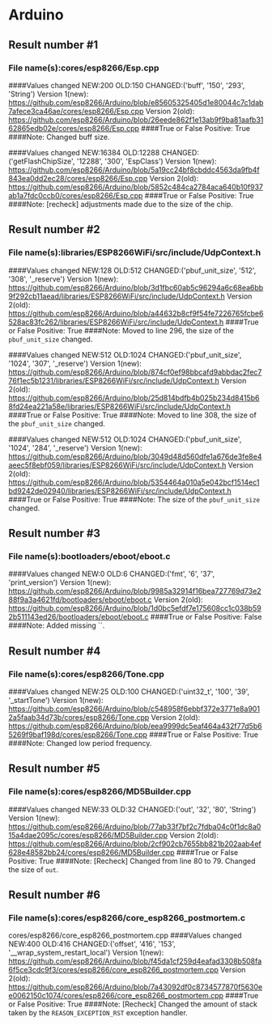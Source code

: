 # Arduino

## Result number #1
### File name(s):cores/esp8266/Esp.cpp
####Values changed
NEW:200
OLD:150
CHANGED:('buff', '150', '293', 'String')
Version 1(new): https://github.com/esp8266/Arduino/blob/e85605325405d1e80044c7c1dab7afece3ca46ae/cores/esp8266/Esp.cpp
Version 2(old): https://github.com/esp8266/Arduino/blob/26eede862f1e13ab9f9ba81aafb3162865edb02e/cores/esp8266/Esp.cpp
####True or False Positive:
True
####Note:
Changed buff size.

####Values changed
NEW:16384
OLD:12288
CHANGED:('getFlashChipSize', '12288', '300', 'EspClass')
Version 1(new): https://github.com/esp8266/Arduino/blob/5a19cc24bf8cbddc4563da9fb4f843ea0dd2ec28/cores/esp8266/Esp.cpp
Version 2(old): https://github.com/esp8266/Arduino/blob/5852c484ca2784aca640b10f937ab1a7fdc0ccb0/cores/esp8266/Esp.cpp
####True or False Positive:
True
####Note:
[recheck] adjustments made due to the size of the chip.

## Result number #2
### File name(s):libraries/ESP8266WiFi/src/include/UdpContext.h
####Values changed
NEW:128
OLD:512
CHANGED:('pbuf_unit_size', '512', '308', '_reserve')
Version 1(new): https://github.com/esp8266/Arduino/blob/3d1fbc60ab5c96294a6c68ea6bb9f292cb11aead/libraries/ESP8266WiFi/src/include/UdpContext.h
Version 2(old): https://github.com/esp8266/Arduino/blob/a44632b8cf9f54fe7226765fcbe6528ac83fc262/libraries/ESP8266WiFi/src/include/UdpContext.h
####True or False Positive:
True
####Note:
Moved to line 296, the size of the `pbuf_unit_size` changed.

####Values changed
NEW:512
OLD:1024
CHANGED:('pbuf_unit_size', '1024', '307', '_reserve')
Version 1(new): https://github.com/esp8266/Arduino/blob/874cf0ef98bbcafd9abbdac2fec776f1ec5b1231/libraries/ESP8266WiFi/src/include/UdpContext.h
Version 2(old): https://github.com/esp8266/Arduino/blob/25d814bdfb4b025b234d8415b68fd24ea221a58e/libraries/ESP8266WiFi/src/include/UdpContext.h
####True or False Positive:
True
####Note:
Moved to line 308, the size of the `pbuf_unit_size` changed.

####Values changed
NEW:512
OLD:1024
CHANGED:('pbuf_unit_size', '1024', '284', '_reserve')
Version 1(new): https://github.com/esp8266/Arduino/blob/3049d48d560dfe1a676de3fe8e4aeec5f8ebf059/libraries/ESP8266WiFi/src/include/UdpContext.h
Version 2(old): https://github.com/esp8266/Arduino/blob/5354464a010a5e042bcf1514ec1bd9242de02940/libraries/ESP8266WiFi/src/include/UdpContext.h
####True or False Positive:
True
####Note:
The size of the `pbuf_unit_size` changed.

## Result number #3
### File name(s):bootloaders/eboot/eboot.c
####Values changed
NEW:0
OLD:6
CHANGED:('fmt', '6', '37', 'print_version')
Version 1(new): https://github.com/esp8266/Arduino/blob/9985a32914f16bea727769d73e288f9a3a4621fd/bootloaders/eboot/eboot.c
Version 2(old): https://github.com/esp8266/Arduino/blob/1d0bc5efdf7e175608cc1c038b592b511143ed26/bootloaders/eboot/eboot.c
####True or False Positive:
False
####Note:
Added missing ``.

## Result number #4
### File name(s):cores/esp8266/Tone.cpp
####Values changed
NEW:25
OLD:100
CHANGED:('uint32_t', '100', '39', '_startTone')
Version 1(new): https://github.com/esp8266/Arduino/blob/c548958f6ebbf372e3771e8a9012a5faab34d73b/cores/esp8266/Tone.cpp
Version 2(old): https://github.com/esp8266/Arduino/blob/eea9999dc5eaf464a432f77d5b65269f9baf198d/cores/esp8266/Tone.cpp
####True or False Positive:
True
####Note:
Changed low period frequency.

## Result number #5
### File name(s):cores/esp8266/MD5Builder.cpp
####Values changed
NEW:33
OLD:32
CHANGED:('out', '32', '80', 'String')
Version 1(new): https://github.com/esp8266/Arduino/blob/77ab33f7bf2c7fdba04c0f1dc8a015a4dae2095c/cores/esp8266/MD5Builder.cpp
Version 2(old): https://github.com/esp8266/Arduino/blob/2cf902cb7655bb821b202aab4ef628e48582bb24/cores/esp8266/MD5Builder.cpp
####True or False Positive:
True
####Note:
[Recheck] Changed from line 80 to 79. Changed the size of `out`.

## Result number #6
### File name(s):cores/esp8266/core_esp8266_postmortem.c
cores/esp8266/core_esp8266_postmortem.cpp
####Values changed
NEW:400
OLD:416
CHANGED:('offset', '416', '153', '__wrap_system_restart_local')
Version 1(new): https://github.com/esp8266/Arduino/blob/f45da1cf259d4eafad3308b508fa6f5ce3cdc9f3/cores/esp8266/core_esp8266_postmortem.cpp
Version 2(old): https://github.com/esp8266/Arduino/blob/7a43092df0c8734577870f5630ee0062150c1074/cores/esp8266/core_esp8266_postmortem.cpp
####True or False Positive:
True
####Note:
[Recheck] Changed the amount of stack taken by the `REASON_EXCEPTION_RST` exception handler.
